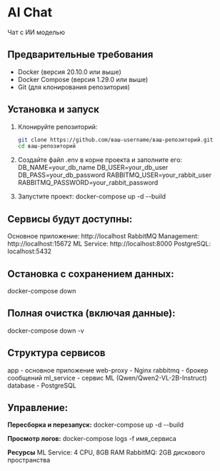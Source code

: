 # AI Chat
Чат с ИИ моделью

## Предварительные требования
- Docker (версия 20.10.0 или выше)
- Docker Compose (версия 1.29.0 или выше)
- Git (для клонирования репозитория)

## Установка и запуск
1. Клонируйте репозиторий:
   ```bash
   git clone https://github.com/ваш-username/ваш-репозиторий.git
   cd ваш-репозиторий

2. Создайте файл .env в корне проекта и заполните его:
   DB_NAME=your_db_name
   DB_USER=your_db_user
   DB_PASS=your_db_password
   RABBITMQ_USER=your_rabbit_user
   RABBITMQ_PASSWORD=your_rabbit_password

3. Запустите проект:
docker-compose up -d --build


## Сервисы будут доступны:
   Основное приложение: http://localhost
   RabbitMQ Management: http://localhost:15672
   ML Service: http://localhost:8000
   PostgreSQL: localhost:5432

## Остановка с сохранением данных:
docker-compose down

## Полная очистка (включая данные):
docker-compose down -v

## Структура сервисов
app - основное приложение
web-proxy - Nginx
rabbitmq - брокер сообщений
ml_service - сервис ML (Qwen/Qwen2-VL-2B-Instruct)
database - PostgreSQL

## Управление:
**Пересборка и перезапуск:**
docker-compose up -d --build

**Просмотр логов:**
docker-compose logs -f имя_сервиса

**Ресурсы**
ML Service: 4 CPU, 8GB RAM
RabbitMQ: 2GB дискового пространства
